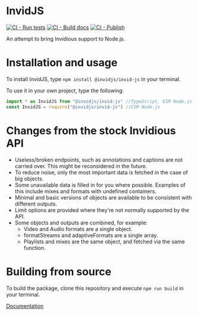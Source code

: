 # InvidJS

[![CI - Run tests](https://github.com/InvidJS/InvidJS/actions/workflows/tests.yml/badge.svg)](https://github.com/InvidJS/InvidJS/actions/workflows/tests.yml)
[![CI - Build docs](https://github.com/InvidJS/InvidJS/actions/workflows/docs.yml/badge.svg)](https://github.com/InvidJS/InvidJS/actions/workflows/docs.yml)
[![CI - Publish](https://github.com/InvidJS/InvidJS/actions/workflows/npm-publish.yml/badge.svg)](https://github.com/InvidJS/InvidJS/actions/workflows/npm-publish.yml)

An attempt to bring Invidious support to Node.js.

# Installation and usage

To install InvidJS, type `npm install @invidjs/invid-js` in your terminal.

To use it in your own project, type the following:

```js
import * as InvidJS from "@invidjs/invid-js" //TypeScript, ESM Node.js
const InvidJS = require("@invidjs/invid-js") //CSM Node.js
```

# Changes from the stock Invidious API
- Useless/broken endpoints, such as annotations and captions are not carried over. This might be reconsidered in the future.
- To reduce noise, only the most important data is fetched in the case of big objects.
- Some unavailable data is filled in for you where possible. Examples of this include mixes and formats with undefined containers.
- Minimal and basic versions of objects are available to be consistent with different outputs.
- Limit options are provided where they're not normally supported by the API.
- Some objects and outputs are combined, for example:
  - Video and Audio formats are a single object. 
  - formatStreams and adaptiveFormats are a single array.
  - Playlists and mixes are the same object, and fetched via the same function.

# Building from source
To build the package, clone this repository and execute `npm run build` in your terminal.

[Documentation](https://invidjs.github.io/docs/modules.html)
